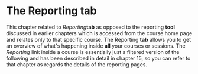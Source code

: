 # The Reporting tab

This chapter related to _Reporting_**tab** as opposed to the reporting **tool** discussed in earlier chapters which is accessed from the course home page and relates only to that specific course. The Reporting **tab** allows you to get an overview of what's happening inside **all** your courses or sessions. The _Reporting_ link inside a course is essentially just a filtered version of the following and has been described in detail in chapter 15, so you can refer to that chapter as regards the details of the reporting pages.

